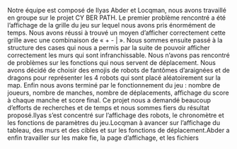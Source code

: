 
Notre équipe est composé de Ilyas Abder et Locqman, nous avons travaillé en groupe sur le projet CY BER PATH.
Le premier problème rencontré a été l’affichage de la grille du jeu sur lequel nous avons pris énormément de temps. Nous avons réussi à trouvé un moyen d’afficher correctement cette grille avec une combinaison de « + - | ».
Nous sommes ensuite passé à la structure des cases qui nous a permis par la suite de pouvoir afficher correctement les murs qui sont infranchissable.
Nous n’avons pas rencontré de problèmes sur les fonctions qui nous servent de déplacement.
Nous avons décidé de choisir des emojis de robots de fantômes d’araignées et de dragons pour représenter les 4 robots qui sont placé aléatoirement sur la map.
Enfin nous avons terminé par le fonctionnement du jeu : nombre de joueurs, nombre de manches, nombre de déplacements, affichage du score à chaque manche et score final.
Ce projet nous a demandé beaucoup d’efforts de recherches et de temps et nous sommes fiers du résultat proposé.Ilyas s’est concentré sur l’affichage des robots, le chronomètre et les fonctions de paramètres du jeu.Locqman à avancer sur l’affichage du tableau, des murs et des cibles et sur les fonctions de déplacement.Abder a enfin travailler sur les make fie, la page d’affichage, et les fichiers

